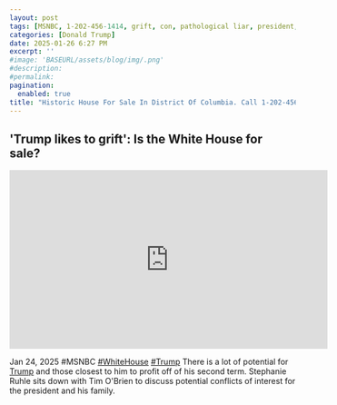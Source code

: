 ```yaml
---
layout: post
tags: [MSNBC, 1-202-456-1414, grift, con, pathological liar, president, White House, politics]
categories: [Donald Trump]
date: 2025-01-26 6:27 PM
excerpt: ''
#image: 'BASEURL/assets/blog/img/.png'
#description:
#permalink:
pagination: 
  enabled: true
title: "Historic House For Sale In District Of Columbia. Call 1-202-456-1414"
---
```



## 'Trump likes to grift': Is the White House for sale?

<iframe width="560" height="315" src="https://www.youtube.com/embed/2GaUxwOwwy4?si=aoApcUy8hEjmVmCY" title="YouTube video player" frameborder="0" allow="accelerometer; autoplay; clipboard-write; encrypted-media; gyroscope; picture-in-picture; web-share" referrerpolicy="strict-origin-when-cross-origin" allowfullscreen></iframe>

Jan 24, 2025  #MSNBC [#WhiteHouse](https://www.whitehouse.gov/) [#Trump](https://www.whitehouse.gov/)
There is a lot of potential for [Trump](https://www.whitehouse.gov/) and those closest to him to profit off of his second term. Stephanie Ruhle sits down with Tim O'Brien to discuss potential conflicts of interest for the president and his family.

